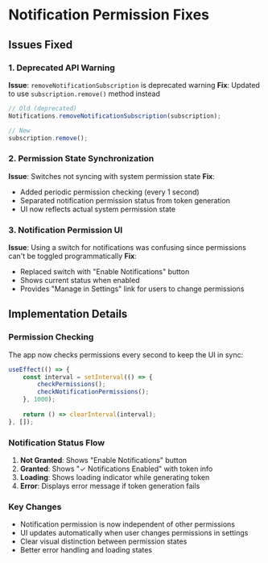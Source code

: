 # Notification Permission Fixes

## Issues Fixed

### 1. Deprecated API Warning
**Issue**: `removeNotificationSubscription` is deprecated warning
**Fix**: Updated to use `subscription.remove()` method instead

```typescript
// Old (deprecated)
Notifications.removeNotificationSubscription(subscription);

// New
subscription.remove();
```

### 2. Permission State Synchronization
**Issue**: Switches not syncing with system permission state
**Fix**: 
- Added periodic permission checking (every 1 second)
- Separated notification permission status from token generation
- UI now reflects actual system permission state

### 3. Notification Permission UI
**Issue**: Using a switch for notifications was confusing since permissions can't be toggled programmatically
**Fix**: 
- Replaced switch with "Enable Notifications" button
- Shows current status when enabled
- Provides "Manage in Settings" link for users to change permissions

## Implementation Details

### Permission Checking
The app now checks permissions every second to keep the UI in sync:
```typescript
useEffect(() => {
    const interval = setInterval(() => {
        checkPermissions();
        checkNotificationPermissions();
    }, 1000);
    
    return () => clearInterval(interval);
}, []);
```

### Notification Status Flow
1. **Not Granted**: Shows "Enable Notifications" button
2. **Granted**: Shows "✓ Notifications Enabled" with token info
3. **Loading**: Shows loading indicator while generating token
4. **Error**: Displays error message if token generation fails

### Key Changes
- Notification permission is now independent of other permissions
- UI updates automatically when user changes permissions in settings
- Clear visual distinction between permission states
- Better error handling and loading states 